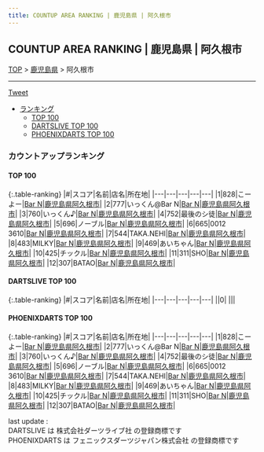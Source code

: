 ```yaml
---
title: COUNTUP AREA RANKING | 鹿児島県 | 阿久根市
---
```

## COUNTUP AREA RANKING | 鹿児島県 | 阿久根市

[TOP](/darts/rank/) > [鹿児島県](/darts/rank/鹿児島県/) > 阿久根市

___

<a href="https://twitter.com/share?ref_src=twsrc%5Etfw" data-text="COUNTUP AREA RANKING | 鹿児島県阿久根市" class="twitter-share-button" data-hashtags="DARTSLIVE,PHOENIXDARTS,darts,ダーツ" data-show-count="false">Tweet</a>

* [ランキング](#カウントアップランキング)
    * [TOP 100](#top-100)
    * [DARTSLIVE TOP 100](#dartslive-top-100)
    * [PHOENIXDARTS TOP 100](#phoenixdarts-top-100)

### カウントアップランキング

#### TOP 100



{:.table-ranking}
|#|スコア|名前|店名|所在地|
|---|---|---|---|---|
|1|828|<span class="rank-name-pd">こーよー</span>|<a href="https://vs.phoenixdarts.com/jp/shop/shopDetailInfo/s_58765?s_seq=58765">Bar N</a>|<a href="/darts/rank/鹿児島県/阿久根市">鹿児島県阿久根市</a>|
|2|777|<span class="rank-name-pd">いっくん@Bar N</span>|<a href="https://vs.phoenixdarts.com/jp/shop/shopDetailInfo/s_58765?s_seq=58765">Bar N</a>|<a href="/darts/rank/鹿児島県/阿久根市">鹿児島県阿久根市</a>|
|3|760|<span class="rank-name-pd">いっくん♪</span>|<a href="https://vs.phoenixdarts.com/jp/shop/shopDetailInfo/s_58765?s_seq=58765">Bar N</a>|<a href="/darts/rank/鹿児島県/阿久根市">鹿児島県阿久根市</a>|
|4|752|<span class="rank-name-pd">最後のシ徒</span>|<a href="https://vs.phoenixdarts.com/jp/shop/shopDetailInfo/s_58765?s_seq=58765">Bar N</a>|<a href="/darts/rank/鹿児島県/阿久根市">鹿児島県阿久根市</a>|
|5|696|<span class="rank-name-pd">ノーブル</span>|<a href="https://vs.phoenixdarts.com/jp/shop/shopDetailInfo/s_58765?s_seq=58765">Bar N</a>|<a href="/darts/rank/鹿児島県/阿久根市">鹿児島県阿久根市</a>|
|6|665|<span class="rank-name-pd">0012 3610</span>|<a href="https://vs.phoenixdarts.com/jp/shop/shopDetailInfo/s_58765?s_seq=58765">Bar N</a>|<a href="/darts/rank/鹿児島県/阿久根市">鹿児島県阿久根市</a>|
|7|544|<span class="rank-name-pd">TAKA.NEHI</span>|<a href="https://vs.phoenixdarts.com/jp/shop/shopDetailInfo/s_58765?s_seq=58765">Bar N</a>|<a href="/darts/rank/鹿児島県/阿久根市">鹿児島県阿久根市</a>|
|8|483|<span class="rank-name-pd">MILKY</span>|<a href="https://vs.phoenixdarts.com/jp/shop/shopDetailInfo/s_58765?s_seq=58765">Bar N</a>|<a href="/darts/rank/鹿児島県/阿久根市">鹿児島県阿久根市</a>|
|9|469|<span class="rank-name-pd">あいちゃん</span>|<a href="https://vs.phoenixdarts.com/jp/shop/shopDetailInfo/s_58765?s_seq=58765">Bar N</a>|<a href="/darts/rank/鹿児島県/阿久根市">鹿児島県阿久根市</a>|
|10|425|<span class="rank-name-pd">チックル</span>|<a href="https://vs.phoenixdarts.com/jp/shop/shopDetailInfo/s_58765?s_seq=58765">Bar N</a>|<a href="/darts/rank/鹿児島県/阿久根市">鹿児島県阿久根市</a>|
|11|311|<span class="rank-name-pd">SHO</span>|<a href="https://vs.phoenixdarts.com/jp/shop/shopDetailInfo/s_58765?s_seq=58765">Bar N</a>|<a href="/darts/rank/鹿児島県/阿久根市">鹿児島県阿久根市</a>|
|12|307|<span class="rank-name-pd">BATAO</span>|<a href="https://vs.phoenixdarts.com/jp/shop/shopDetailInfo/s_58765?s_seq=58765">Bar N</a>|<a href="/darts/rank/鹿児島県/阿久根市">鹿児島県阿久根市</a>|


#### DARTSLIVE TOP 100



{:.table-ranking}
|#|スコア|名前|店名|所在地|
|---|---|---|---|---|
||0|<span class="rank-name-dl"> </span>|<a href=""></a>|<a href="/darts/rank//"></a>|


#### PHOENIXDARTS TOP 100



{:.table-ranking}
|#|スコア|名前|店名|所在地|
|---|---|---|---|---|
|1|828|<span class="rank-name-pd">こーよー</span>|<a href="https://vs.phoenixdarts.com/jp/shop/shopDetailInfo/s_58765?s_seq=58765">Bar N</a>|<a href="/darts/rank/鹿児島県/阿久根市">鹿児島県阿久根市</a>|
|2|777|<span class="rank-name-pd">いっくん@Bar N</span>|<a href="https://vs.phoenixdarts.com/jp/shop/shopDetailInfo/s_58765?s_seq=58765">Bar N</a>|<a href="/darts/rank/鹿児島県/阿久根市">鹿児島県阿久根市</a>|
|3|760|<span class="rank-name-pd">いっくん♪</span>|<a href="https://vs.phoenixdarts.com/jp/shop/shopDetailInfo/s_58765?s_seq=58765">Bar N</a>|<a href="/darts/rank/鹿児島県/阿久根市">鹿児島県阿久根市</a>|
|4|752|<span class="rank-name-pd">最後のシ徒</span>|<a href="https://vs.phoenixdarts.com/jp/shop/shopDetailInfo/s_58765?s_seq=58765">Bar N</a>|<a href="/darts/rank/鹿児島県/阿久根市">鹿児島県阿久根市</a>|
|5|696|<span class="rank-name-pd">ノーブル</span>|<a href="https://vs.phoenixdarts.com/jp/shop/shopDetailInfo/s_58765?s_seq=58765">Bar N</a>|<a href="/darts/rank/鹿児島県/阿久根市">鹿児島県阿久根市</a>|
|6|665|<span class="rank-name-pd">0012 3610</span>|<a href="https://vs.phoenixdarts.com/jp/shop/shopDetailInfo/s_58765?s_seq=58765">Bar N</a>|<a href="/darts/rank/鹿児島県/阿久根市">鹿児島県阿久根市</a>|
|7|544|<span class="rank-name-pd">TAKA.NEHI</span>|<a href="https://vs.phoenixdarts.com/jp/shop/shopDetailInfo/s_58765?s_seq=58765">Bar N</a>|<a href="/darts/rank/鹿児島県/阿久根市">鹿児島県阿久根市</a>|
|8|483|<span class="rank-name-pd">MILKY</span>|<a href="https://vs.phoenixdarts.com/jp/shop/shopDetailInfo/s_58765?s_seq=58765">Bar N</a>|<a href="/darts/rank/鹿児島県/阿久根市">鹿児島県阿久根市</a>|
|9|469|<span class="rank-name-pd">あいちゃん</span>|<a href="https://vs.phoenixdarts.com/jp/shop/shopDetailInfo/s_58765?s_seq=58765">Bar N</a>|<a href="/darts/rank/鹿児島県/阿久根市">鹿児島県阿久根市</a>|
|10|425|<span class="rank-name-pd">チックル</span>|<a href="https://vs.phoenixdarts.com/jp/shop/shopDetailInfo/s_58765?s_seq=58765">Bar N</a>|<a href="/darts/rank/鹿児島県/阿久根市">鹿児島県阿久根市</a>|
|11|311|<span class="rank-name-pd">SHO</span>|<a href="https://vs.phoenixdarts.com/jp/shop/shopDetailInfo/s_58765?s_seq=58765">Bar N</a>|<a href="/darts/rank/鹿児島県/阿久根市">鹿児島県阿久根市</a>|
|12|307|<span class="rank-name-pd">BATAO</span>|<a href="https://vs.phoenixdarts.com/jp/shop/shopDetailInfo/s_58765?s_seq=58765">Bar N</a>|<a href="/darts/rank/鹿児島県/阿久根市">鹿児島県阿久根市</a>|


<div class="footer border-top border-gray-light mt-5 pt-3 text-right text-gray">
    last update : <span style="font-weight: italic" id="foot_last_modified"></span><br />
    DARTSLIVE は 株式会社ダーツライブ社 の登録商標です<br />
    PHOENIXDARTS は フェニックスダーツジャパン株式会社 の登録商標です<br />
</div>

<script src="https://cdnjs.cloudflare.com/ajax/libs/jquery.tablesorter/2.31.3/js/jquery.tablesorter.min.js" integrity="sha512-qzgd5cYSZcosqpzpn7zF2ZId8f/8CHmFKZ8j7mU4OUXTNRd5g+ZHBPsgKEwoqxCtdQvExE5LprwwPAgoicguNg==" crossorigin="anonymous" referrerpolicy="no-referrer"></script>
<link rel="stylesheet" href="https://cdnjs.cloudflare.com/ajax/libs/jquery.tablesorter/2.31.3/css/theme.default.min.css" integrity="sha512-wghhOJkjQX0Lh3NSWvNKeZ0ZpNn+SPVXX1Qyc9OCaogADktxrBiBdKGDoqVUOyhStvMBmJQ8ZdMHiR3wuEq8+w==" crossorigin="anonymous" referrerpolicy="no-referrer" />
<script>
$(function() {
    $(".table-ranking").tablesorter({sortList:[[0, 0]]});
    $("#foot_last_modified").text(formatDate(new Date(document.lastModified), 'yyyy-MM-dd HH:mm:ss'));
});
</script>

<script async src="https://platform.twitter.com/widgets.js" charset="utf-8"></script>